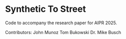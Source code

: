 # Synthetic To Street
Code to accompany the research paper for AIPR 2025.

Contributors:
John Munoz
Tom Bukowski
Dr. Mike Busch
